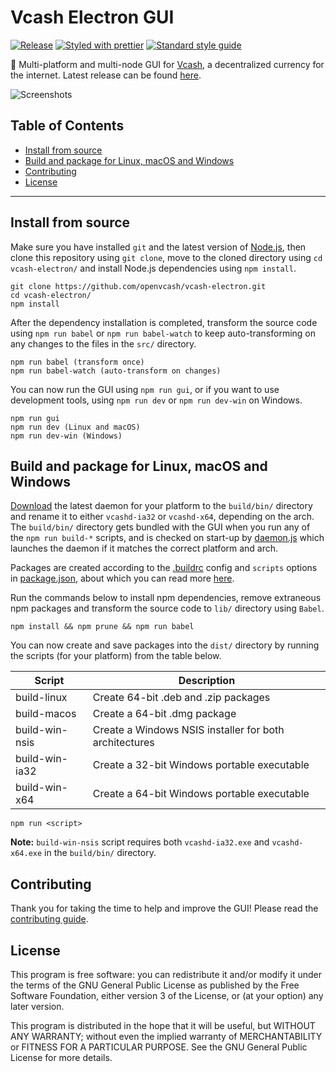 # Vcash Electron GUI
[![Release](https://img.shields.io/github/release/openvcash/vcash-electron.svg)](https://github.com/openvcash/vcash-electron/releases)
[![Styled with prettier](https://img.shields.io/badge/styled_with-prettier-ff69b4.svg)](https://github.com/prettier/prettier)
[![Standard style guide](https://img.shields.io/badge/code_style-standard-brightgreen.svg)](https://standardjs.com)

:honeybee: Multi-platform and multi-node GUI for [Vcash](https://vcash.info/),
a decentralized currency for the internet. Latest release can be found
[here](https://github.com/openvcash/vcash-electron/releases).

![Screenshots](http://i.imgur.com/i3Dxol0.gif)

## Table of Contents
- [Install from source](#install-from-source)
- [Build and package for Linux, macOS and Windows](#build-and-package-for-linux-macos-and-windows)
- [Contributing](#contributing)
- [License](#license)

--------------------------------------------------------------------------------

## Install from source
Make sure you have installed `git` and the latest version of
[Node.js](https://nodejs.org/en/download/current/), then clone this repository
using `git clone`, move to the cloned directory using `cd vcash-electron/` and
install Node.js dependencies using `npm install`.

    git clone https://github.com/openvcash/vcash-electron.git
    cd vcash-electron/
    npm install

After the dependency installation is completed, transform the source code using
`npm run babel` or `npm run babel-watch` to keep auto-transforming on any
changes to the files in the `src/` directory.

    npm run babel (transform once)
    npm run babel-watch (auto-transform on changes)

You can now run the GUI using `npm run gui`, or if you want to use development
tools, using `npm run dev` or `npm run dev-win` on Windows.

    npm run gui
    npm run dev (Linux and macOS)
    npm run dev-win (Windows)

## Build and package for Linux, macOS and Windows
[Download](https://vcash.info/) the latest daemon for your platform
to the `build/bin/` directory and rename it to either `vcashd-ia32` or
`vcashd-x64`, depending on the arch. The `build/bin/` directory gets bundled
with the GUI when you run any of the `npm run build-*` scripts, and is
checked on start-up by
[daemon.js](https://github.com/openvcash/vcash-electron/blob/master/src/stores/daemon.js)
which launches the daemon if it matches the correct platform and arch.

Packages are created according to the
[.buildrc](https://github.com/openvcash/vcash-electron/blob/master/.buildrc)
config and `scripts` options in
[package.json](https://github.com/openvcash/vcash-electron/blob/master/package.json#L18-L23),
about which you can read more
[here](https://www.electron.build/configuration/configuration).

Run the commands below to install npm dependencies, remove extraneous npm
packages and transform the source code to `lib/` directory using `Babel`.

    npm install && npm prune && npm run babel

You can now create and save packages into the `dist/` directory by running the
scripts (for your platform) from the table below.

Script         | Description
-------------- | ---------------------------------------------------------------
build-linux    | Create 64-bit .deb and .zip packages
build-macos    | Create a 64-bit .dmg package
build-win-nsis | Create a Windows NSIS installer for both architectures
build-win-ia32 | Create a 32-bit Windows portable executable
build-win-x64  | Create a 64-bit Windows portable executable

    npm run <script>

**Note:** `build-win-nsis` script requires both `vcashd-ia32.exe` and
`vcashd-x64.exe` in the `build/bin/` directory.

## Contributing
Thank you for taking the time to help and improve the GUI! Please read the
[contributing guide](https://github.com/openvcash/vcash-electron/blob/master/.github/CONTRIBUTING.md).

## License
This program is free software: you can redistribute it and/or modify
it under the terms of the GNU General Public License as published by
the Free Software Foundation, either version 3 of the License, or
(at your option) any later version.

This program is distributed in the hope that it will be useful,
but WITHOUT ANY WARRANTY; without even the implied warranty of
MERCHANTABILITY or FITNESS FOR A PARTICULAR PURPOSE.  See the
GNU General Public License for more details.
